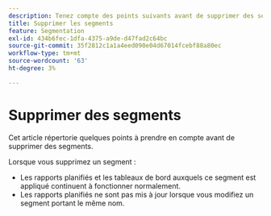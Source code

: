 ```yaml
---
description: Tenez compte des points suivants avant de supprimer des segments.
title: Supprimer les segments
feature: Segmentation
exl-id: 434b6fec-1dfa-4375-a9de-d47fad2c64bc
source-git-commit: 35f2812c1a1a4eed090e04d67014fcebf88a80ec
workflow-type: tm+mt
source-wordcount: '63'
ht-degree: 3%

---
```


# Supprimer des segments

Cet article répertorie quelques points à prendre en compte avant de supprimer des segments.

Lorsque vous supprimez un segment :

* Les rapports planifiés et les tableaux de bord auxquels ce segment est appliqué continuent à fonctionner normalement.
* Les rapports planifiés ne sont pas mis à jour lorsque vous modifiez un segment portant le même nom.

<!--

For example: Assume you have 2 segments with the same name in different report suites:

  | Segment name | Report suite |
  |---|---|
  | Visits from California | mainprod |
  | Visits from California | maindev |

  You have a visualization that references the segment for the **[!UICONTROL mainprod]** report suite. Then you delete that segment because the segment is a duplicate. The bookmark will continue to run, referencing the definition of the deleted segment. If you change the segment definition for the remaining segment to include Catalina Island and Tijuana Mexico, the segment applied to the bookmark will not change. The segment will use the old definition. To fix this, update the bookmark to reference the new definition. If you are unsure whether a bookmark, dashboard or scheduled report is using a deleted segment, you could change the name of the remaining segment to indicate whether the bookmark is using the remaining segment.

-->
